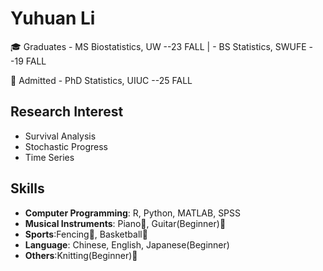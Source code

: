 # Yuhuan Li
🎓 Graduates - MS Biostatistics, UW --23 FALL | - BS Statistics, SWUFE --19 FALL

📖 Admitted - PhD Statistics, UIUC --25 FALL

## Research Interest
- Survival Analysis
- Stochastic Progress
- Time Series

## Skills
- **Computer Programming**: R, Python, MATLAB, SPSS
- **Musical Instruments**: Piano🎹, Guitar(Beginner)🎸
- **Sports**:Fencing🤺, Basketball🏀
- **Language**: Chinese, English, Japanese(Beginner)
- **Others**:Knitting(Beginner)🧶
